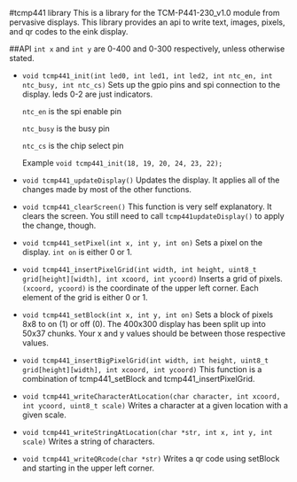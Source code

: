 #tcmp441 library
This is a library for the TCM-P441-230_v1.0 module from pervasive displays. This library provides an api to write text, images, pixels, and qr codes to the eink display.

##API
```int x``` and ```int y``` are 0-400 and 0-300 respectively, unless otherwise stated.

* ```void tcmp441_init(int led0, int led1, int led2, int ntc_en, int ntc_busy, int ntc_cs)```
Sets up the gpio pins and spi connection to the display. leds 0-2 are just indicators. 

    ```ntc_en``` is the spi enable pin

    ```ntc_busy``` is the busy pin

    ```ntc_cs``` is the chip select pin

    Example
    ```void tcmp441_init(18, 19, 20, 24, 23, 22);```

* ```void tcmp441_updateDisplay()```
Updates the display. It applies all of the changes made by most of the other functions.

* ```void tcmp441_clearScreen()```
This function is very self explanatory. It clears the screen. You still need to call ```tcmp441updateDisplay()``` to apply the change, though.

* ```void tcmp441_setPixel(int x, int y, int on)```
Sets a pixel on the display. ```int on``` is either 0 or 1.

* ```void tcmp441_insertPixelGrid(int width, int height, uint8_t grid[height][width], int xcoord, int ycoord)```
Inserts a grid of pixels. ```(xcoord, ycoord)``` is the coordinate of the upper left corner. Each element of the grid is either 0 or 1.

* ```void tcmp441_setBlock(int x, int y, int on)```
Sets a block of pixels 8x8 to on (1) or off (0). The 400x300 display has been split up into 50x37 chunks. Your x and y values should be between those respective values.

* ```void tcmp441_insertBigPixelGrid(int width, int height, uint8_t grid[height][width], int xcoord, int ycoord)```
This function is a combination of tcmp441_setBlock and tcmp441_insertPixelGrid.

* ```void tcmp441_writeCharacterAtLocation(char character, int xcoord, int ycoord, uint8_t scale)```
Writes a character at a given location with a given scale.

* ```void tcmp441_writeStringAtLocation(char *str, int x, int y, int scale)```
Writes a string of characters.

* ```void tcmp441_writeQRcode(char *str)```
Writes a qr code using setBlock and starting in the upper left corner.